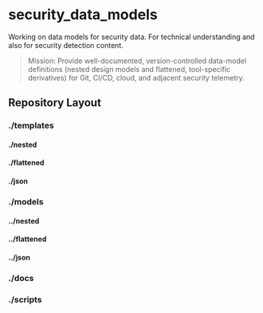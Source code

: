 # security_data_models

Working on data models for security data. For technical understanding and also for security detection content.

> Mission: Provide well-documented, version-controlled data-model definitions (nested design models and flattened, tool-specific derivatives) for Git, CI/CD, cloud, and adjacent security telemetry.

## Repository Layout

### ./templates

#### ./nested

#### ./flattened

#### ./json

### ./models

#### ../nested

#### ../flattened

#### ../json

### ./docs

### ./scripts
